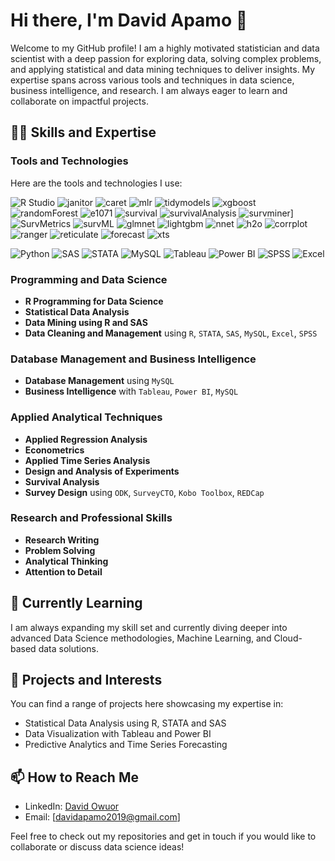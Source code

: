 # Hi there, I'm David Apamo 👋

Welcome to my GitHub profile! I am a highly motivated statistician and data scientist with a deep passion for exploring data, solving complex problems, and applying statistical and data mining techniques to deliver insights. My expertise spans across various tools and techniques in data science, business intelligence, and research. I am always eager to learn and collaborate on impactful projects.

## 👨‍💻 Skills and Expertise

### Tools and Technologies
Here are the tools and technologies I use:

![R Studio](https://img.shields.io/badge/R%20Studio-75AADB?style=for-the-badge&logo=rstudio&logoColor=white)
![janitor](https://img.shields.io/badge/janitor-276DC3?style=for-the-badge&logo=r&logoColor=white)
![caret](https://img.shields.io/badge/caret-276DC3?style=for-the-badge&logo=r&logoColor=white)
![mlr](https://img.shields.io/badge/mlr-276DC3?style=for-the-badge&logo=r&logoColor=white)
![tidymodels](https://img.shields.io/badge/tidymodels-276DC3?style=for-the-badge&logo=r&logoColor=white)
![xgboost](https://img.shields.io/badge/xgboost-276DC3?style=for-the-badge&logo=r&logoColor=white)
![randomForest](https://img.shields.io/badge/randomForest-276DC3?style=for-the-badge&logo=r&logoColor=white)
![e1071](https://img.shields.io/badge/e1071-276DC3?style=for-the-badge&logo=r&logoColor=white)
![survival](https://img.shields.io/badge/survival-276DC3?style=for-the-badge&logo=r&logoColor=white)
![survivalAnalysis](https://img.shields.io/badge/survivalAnalysis-276DC3?style=for-the-badge&logo=r&logoColor=white)
![survminer](https://img.shields.io/badge/survminer-276DC3?style=for-the-badge&logo=r&logoColor=white)]
![SurvMetrics](https://img.shields.io/badge/SurvMetrics-276DC3?style=for-the-badge&logo=r&logoColor=white)
![survML](https://img.shields.io/badge/survML-276DC3?style=for-the-badge&logo=r&logoColor=white)
![glmnet](https://img.shields.io/badge/glmnet-276DC3?style=for-the-badge&logo=r&logoColor=white)
![lightgbm](https://img.shields.io/badge/lightgbm-276DC3?style=for-the-badge&logo=r&logoColor=white)
![nnet](https://img.shields.io/badge/nnet-276DC3?style=for-the-badge&logo=r&logoColor=white)
![h2o](https://img.shields.io/badge/h2o-276DC3?style=for-the-badge&logo=r&logoColor=white)
![corrplot](https://img.shields.io/badge/corrplot-276DC3?style=for-the-badge&logo=r&logoColor=white)
![ranger](https://img.shields.io/badge/ranger-276DC3?style=for-the-badge&logo=r&logoColor=white)
![reticulate](https://img.shields.io/badge/reticulate-276DC3?style=for-the-badge&logo=r&logoColor=white)
![forecast](https://img.shields.io/badge/forecast-276DC3?style=for-the-badge&logo=r&logoColor=white)
![xts](https://img.shields.io/badge/xts-276DC3?style=for-the-badge&logo=r&logoColor=white)

![Python](https://img.shields.io/badge/Python-3776AB?style=for-the-badge&logo=python&logoColor=white)
![SAS](https://img.shields.io/badge/SAS-003DA5?style=for-the-badge&logo=sas&logoColor=white)
![STATA](https://img.shields.io/badge/STATA-1A7C9A?style=for-the-badge&logo=stata&logoColor=white)
![MySQL](https://img.shields.io/badge/MySQL-4479A1?style=for-the-badge&logo=mysql&logoColor=white)
![Tableau](https://img.shields.io/badge/Tableau-E97627?style=for-the-badge&logo=tableau&logoColor=white)
![Power BI](https://img.shields.io/badge/Power%20BI-F2C811?style=for-the-badge&logo=power-bi&logoColor=white)
![SPSS](https://img.shields.io/badge/SPSS-003DA5?style=for-the-badge&logo=spss&logoColor=white)
![Excel](https://img.shields.io/badge/Excel-217346?style=for-the-badge&logo=microsoft-excel&logoColor=white)

### Programming and Data Science
- **R Programming for Data Science**
- **Statistical Data Analysis**
- **Data Mining using R and SAS**
- **Data Cleaning and Management** using `R`, `STATA`, `SAS`, `MySQL`, `Excel`, `SPSS`
  
### Database Management and Business Intelligence
- **Database Management** using `MySQL`
- **Business Intelligence** with `Tableau`, `Power BI`, `MySQL`

### Applied Analytical Techniques
- **Applied Regression Analysis**
- **Econometrics**
- **Applied Time Series Analysis**
- **Design and Analysis of Experiments**
- **Survival Analysis**
- **Survey Design** using `ODK`, `SurveyCTO`, `Kobo Toolbox`, `REDCap`

### Research and Professional Skills
- **Research Writing**
- **Problem Solving**
- **Analytical Thinking**
- **Attention to Detail**

## 🌱 Currently Learning
I am always expanding my skill set and currently diving deeper into advanced Data Science methodologies, Machine Learning, and Cloud-based data solutions.

## 🔭 Projects and Interests
You can find a range of projects here showcasing my expertise in:
- Statistical Data Analysis using R, STATA and SAS
- Data Visualization with Tableau and Power BI
- Predictive Analytics and Time Series Forecasting

## 📫 How to Reach Me
- LinkedIn: [David Owuor](in/david-owuor-74a6ab225)
- Email: [davidapamo2019@gmail.com]
  
Feel free to check out my repositories and get in touch if you would like to collaborate or discuss data science ideas!

